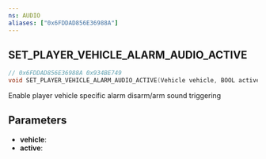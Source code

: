 ```yaml
---
ns: AUDIO
aliases: ["0x6FDDAD856E36988A"]
---
```

## SET_PLAYER_VEHICLE_ALARM_AUDIO_ACTIVE

```c
// 0x6FDDAD856E36988A 0x934BE749
void SET_PLAYER_VEHICLE_ALARM_AUDIO_ACTIVE(Vehicle vehicle, BOOL active);
```

Enable player vehicle specific alarm disarm/arm sound triggering

## Parameters
* **vehicle**:
* **active**:
